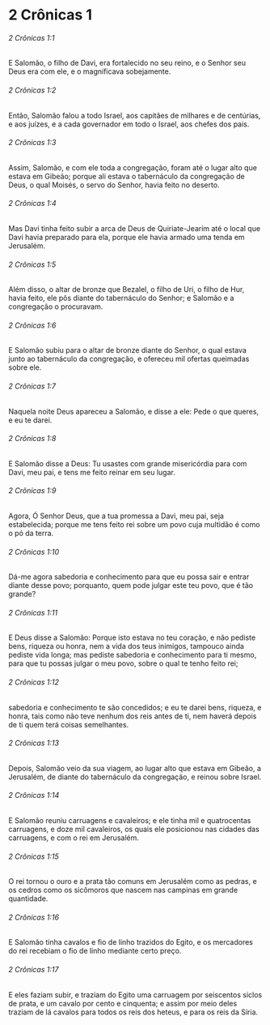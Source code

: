 # 2 Crônicas 1

###### 2 Crônicas 1:1

E Salomão, o filho de Davi, era fortalecido no seu reino, e o Senhor seu Deus era com ele, e o magnificava sobejamente.

###### 2 Crônicas 1:2

Então, Salomão falou a todo Israel, aos capitães de milhares e de centúrias, e aos juízes, e a cada governador em todo o Israel, aos chefes dos pais.

###### 2 Crônicas 1:3

Assim, Salomão, e com ele toda a congregação, foram até o lugar alto que estava em Gibeão; porque ali estava o tabernáculo da congregação de Deus, o qual Moisés, o servo do Senhor, havia feito no deserto.

###### 2 Crônicas 1:4

Mas Davi tinha feito subir a arca de Deus de Quiriate-Jearim até o local que Davi havia preparado para ela, porque ele havia armado uma tenda em Jerusalém.

###### 2 Crônicas 1:5

Além disso, o altar de bronze que Bezalel, o filho de Uri, o filho de Hur, havia feito, ele pôs diante do tabernáculo do Senhor; e Salomão e a congregação o procuravam.

###### 2 Crônicas 1:6

E Salomão subiu para o altar de bronze diante do Senhor, o qual estava junto ao tabernáculo da congregação, e ofereceu mil ofertas queimadas sobre ele.

###### 2 Crônicas 1:7

Naquela noite Deus apareceu a Salomão, e disse a ele: Pede o que queres, e eu te darei.

###### 2 Crônicas 1:8

E Salomão disse a Deus: Tu usastes com grande misericórdia para com Davi, meu pai, e tens me feito reinar em seu lugar.

###### 2 Crônicas 1:9

Agora, Ó Senhor Deus, que a tua promessa a Davi, meu pai, seja estabelecida; porque me tens feito rei sobre um povo cuja multidão é como o pó da terra.

###### 2 Crônicas 1:10

Dá-me agora sabedoria e conhecimento para que eu possa sair e entrar diante desse povo; porquanto, quem pode julgar este teu povo, que é tão grande?

###### 2 Crônicas 1:11

E Deus disse a Salomão: Porque isto estava no teu coração, e não pediste bens, riqueza ou honra, nem a vida dos teus inimigos, tampouco ainda pediste vida longa; mas pediste sabedoria e conhecimento para ti mesmo, para que tu possas julgar o meu povo, sobre o qual te tenho feito rei;

###### 2 Crônicas 1:12

sabedoria e conhecimento te são concedidos; e eu te darei bens, riqueza, e honra, tais como não teve nenhum dos reis antes de ti, nem haverá depois de ti quem terá coisas semelhantes.

###### 2 Crônicas 1:13

Depois, Salomão veio da sua viagem, ao lugar alto que estava em Gibeão, a Jerusalém, de diante do tabernáculo da congregação, e reinou sobre Israel.

###### 2 Crônicas 1:14

E Salomão reuniu carruagens e cavaleiros; e ele tinha mil e quatrocentas carruagens, e doze mil cavaleiros, os quais ele posicionou nas cidades das carruagens, e com o rei em Jerusalém.

###### 2 Crônicas 1:15

O rei tornou o ouro e a prata tão comuns em Jerusalém como as pedras, e os cedros como os sicômoros que nascem nas campinas em grande quantidade.

###### 2 Crônicas 1:16

E Salomão tinha cavalos e fio de linho trazidos do Egito, e os mercadores do rei recebiam o fio de linho mediante certo preço.

###### 2 Crônicas 1:17

E eles faziam subir, e traziam do Egito uma carruagem por seiscentos siclos de prata, e um cavalo por cento e cinquenta; e assim por meio deles traziam de lá cavalos para todos os reis dos heteus, e para os reis da Síria.

